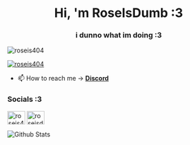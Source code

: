 <h1 align="center">Hi, 'm RoseIsDumb :3</h1>
<h3 align="center">i dunno what im doing :3</h3>

<p align="left"> <img src="https://komarev.com/ghpvc/?username=roseis404&label=Profile%20views&color=0e75b6&style=flat" alt="roseis404" /> </p>
<p align="left"> <a href="https://twitter.com/roseis404" target="blank"><img src="https://img.shields.io/twitter/follow/roseis404?logo=twitter&style=for-the-badge" alt="roseis404" /></a> </p>

- 📫 How to reach me -> **[Discord](https://discord.com/users/1240837862723813417)**

<h3 align="left">Socials :3</h3>
<p align="left">
<a href="https://twitter.com/roseis404" target="blank"><img align="center" src="https://raw.githubusercontent.com/rahuldkjain/github-profile-readme-generator/master/src/images/icons/Social/twitter.svg" alt="roseis404" height="30" width="40" /></a>
<a href="https://www.youtube.com/c/roseisdumb" target="blank"><img align="center" src="https://raw.githubusercontent.com/rahuldkjain/github-profile-readme-generator/master/src/images/icons/Social/youtube.svg" alt="roseisdumb" height="30" width="40" /></a>
</p>

![Github Stats](https://github-readme-stats.vercel.app/api?username=RoseIsDumb&show_icons=true&bg_color=1e1e2e&text_color=cdd6f4&icon_color=cba6f7&title_color=94e2d5)
